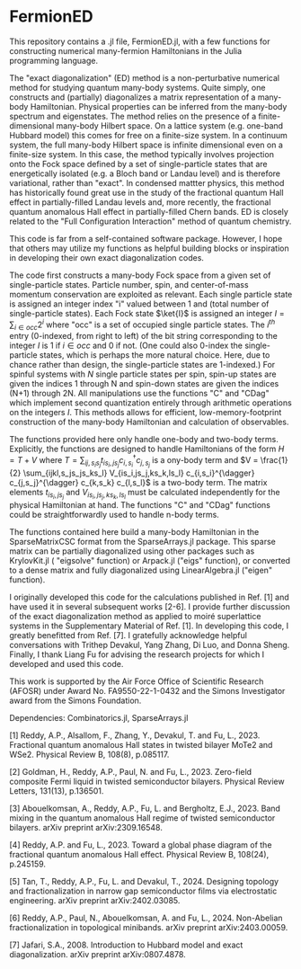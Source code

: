 # FermionED

This repository contains a .jl file, FermionED.jl, with a few functions for constructing numerical many-fermion Hamiltonians in the Julia programming language.

The "exact diagonalization" (ED) method is a non-perturbative numerical method for studying quantum many-body systems. Quite simply, one constructs and (partially) diagonalizes a matrix representation of a many-body Hamiltonian. Physical properties can be inferred from the many-body spectrum and eigenstates. The method relies on the presence of a finite-dimensional many-body Hilbert space. On a lattice system (e.g. one-band Hubbard model) this comes for free on a finite-size system. In a continuum system, the full many-body Hilbert space is infinite dimensional even on a finite-size system. In this case, the method typically involves projection onto the Fock space defined by a set of single-particle states that are energetically isolated (e.g. a Bloch band or Landau level) and is therefore variational, rather than "exact". In condensed mattter physics, this method has historically found great use in the study of the fractional quantum Hall effect in partially-filled Landau levels and, more recently, the fractional quantum anomalous Hall effect in partially-filled Chern bands. ED is closely related to the "Full Configuration Interaction" method of quantum chemistry.

This code is far from a self-contained software package. However, I hope that others may utilize my functions as helpful building blocks or inspiration in developing their own exact diagonalization codes.

The code first constructs a many-body Fock space from a given set of single-particle states. Particle number, spin, and center-of-mass momentum conservation are exploited as relevant. Each single particle state is assigned an integer index "i" valued between 1 and (total number of single-particle states). Each Fock state $\ket{I}$ is assigned an integer $I = \sum_{i \in occ} 2^i$ where "occ" is a set of occupied single particle states. The $i^{th}$ entry (0-indexed, from right to left) of the bit string corresponding to the integer $I$ is 1 if $i \in occ$ and 0 if not. (One could also 0-index the single-particle states, which is perhaps the more natural choice. Here, due to chance rather than design, the single-particle states are 1-indexed.) For spinful systems with $N$ single particle states per spin, spin-up states are given the indices 1 through N and spin-down states are given the indices (N+1) through 2N. All manipulations use the functions "C" and "CDag" which implement second quantization entirely through arithmetic operations on the integers $I$. This methods allows for efficient, low-memory-footprint construction of the many-body Hamiltonian and calculation of observables.


The functions provided here only handle one-body and two-body terms. Explicitly, the functions are designed to handle Hamiltonians of the form
$H = T + V$ where $T = \sum_{ij,s_i s_j} t_{is_i,js_j} c_{i,s_i}^{\dagger} c_{j,s_j}$ is a ony-body term and $V = \frac{1}{2} \sum_{ijkl,s_js_js_ks_l} V_{is_i,js_j,ks_k,ls_l} c_{i,s_i}^{\dagger} c_{j,s_j}^{\dagger} c_{k,s_k} c_{l,s_l}$ is a two-body term. The matrix elements $t_{is_i,js_j}$ and $V_{is_i,js_j,ks_k,ls_l}$ must be calculated independently for the physical Hamiltonian at hand. The functions "C" and "CDag" functions could be straightforwardly used to handle n-body terms.

The functions contained here build a many-body Hamiltonian in the SparseMatrixCSC format from the SparseArrays.jl package. This sparse matrix can be partially diagonalized using other packages such as KrylovKit.jl ( "eigsolve" function) or Arpack.jl ("eigs" function), or converted to a dense matrix and fully diagonalized using LinearAlgebra.jl ("eigen" function).

I originally developed this code for the calculations published in Ref. [1] and have used it in several subsequent works [2-6]. I provide further discussion of the exact diagonalization method as applied to moiré superlattice systems in the Supplementary Material of Ref. [1]. In developing this code, I greatly benefitted from Ref. [7]. I gratefully acknowledge helpful conversations with Trithep Devakul, Yang Zhang, Di Luo, and Donna Sheng. Finally, I thank Liang Fu for advising the research projects for which I developed and used this code. 

This work is supported by the Air Force Office of Scientific Research (AFOSR) under Award No. FA9550-22-1-0432 and the Simons Investigator award from the Simons Foundation.

Dependencies: Combinatorics.jl, SparseArrays.jl

[1] Reddy, A.P., Alsallom, F., Zhang, Y., Devakul, T. and Fu, L., 2023. Fractional quantum anomalous Hall states in twisted bilayer MoTe2 and WSe2. Physical Review B, 108(8), p.085117.

[2] Goldman, H., Reddy, A.P., Paul, N. and Fu, L., 2023. Zero-field composite Fermi liquid in twisted semiconductor bilayers. Physical Review Letters, 131(13), p.136501.

[3] Abouelkomsan, A., Reddy, A.P., Fu, L. and Bergholtz, E.J., 2023. Band mixing in the quantum anomalous Hall regime of twisted semiconductor bilayers. arXiv preprint arXiv:2309.16548.

[4] Reddy, A.P. and Fu, L., 2023. Toward a global phase diagram of the fractional quantum anomalous Hall effect. Physical Review B, 108(24), p.245159.

[5] Tan, T., Reddy, A.P., Fu, L. and Devakul, T., 2024. Designing topology and fractionalization in narrow gap semiconductor films via electrostatic engineering. arXiv preprint arXiv:2402.03085.

[6] Reddy, A.P., Paul, N., Abouelkomsan, A. and Fu, L., 2024. Non-Abelian fractionalization in topological minibands. arXiv preprint arXiv:2403.00059.

[7] Jafari, S.A., 2008. Introduction to Hubbard model and exact diagonalization. arXiv preprint arXiv:0807.4878.
